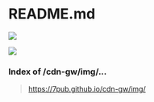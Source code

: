 # README.md

[![](https://img.shields.io/badge/View-{README}-F1F1F1?style=for-the-badge)](https://7pub.github.io/cdn-gw/img/README.md)

[![](https://img.shields.io/badge/Show-{README}-F1F1F1?style=for-the-badge)](https://7pub.github.io/cdn-gw/img/)

### Index of /cdn-gw/img/...

> https://7pub.github.io/cdn-gw/img/
